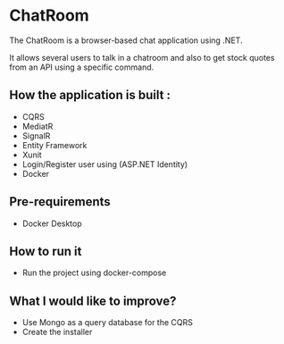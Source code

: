 # ChatRoom

The ChatRoom is a browser-based chat application using .NET.

It allows several users to talk in a chatroom and also to get stock quotes from an API using a specific command.

## How the application is built :

* CQRS
* MediatR
* SignalR
* Entity Framework
* Xunit
* Login/Register user using (ASP.NET Identity)
* Docker

## Pre-requirements

* Docker Desktop

## How to run it

* Run the project using docker-compose

## What I would like to improve?

* Use Mongo as a query database for the CQRS
* Create the installer
